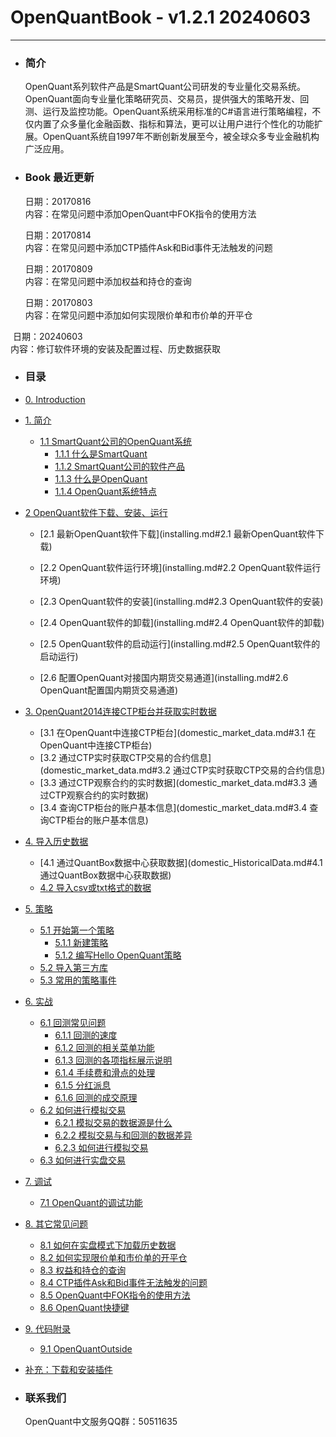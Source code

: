 # OpenQuantBook - v1.2.1 20240603

---

* ### 简介

  OpenQuant系列软件产品是SmartQuant公司研发的专业量化交易系统。OpenQuant面向专业量化策略研究员、交易员，提供强大的策略开发、回测、运行及监控功能。OpenQuant系统采用标准的C\#语言进行策略编程，不仅内置了众多量化金融函数、指标和算法，更可以让用户进行个性化的功能扩展。OpenQuant系统自1997年不断创新发展至今，被全球众多专业金融机构广泛应用。

* ### Book 最近更新

  日期：20170816  
  内容：在常见问题中添加OpenQuant中FOK指令的使用方法

  日期：20170814  
  内容：在常见问题中添加CTP插件Ask和Bid事件无法触发的问题

  日期：20170809  
  内容：在常见问题中添加权益和持仓的查询

  日期：20170803  
  内容：在常见问题中添加如何实现限价单和市价单的开平仓

​	日期：20240603  
​	内容：修订软件环境的安装及配置过程、历史数据获取



### 

* ### 目录

* [0. Introduction](README.md)

* [1. 简介](introduction.md)

  * [1.1 SmartQuant公司的OpenQuant系统](whats_the_smartquant_or_openquant.md)
    * [1.1.1 什么是SmartQuant](whats_the_smartquant_or_openquant.md/#What_is_SmartQuant)
    * [1.1.2 SmartQuant公司的软件产品](whats_the_smartquant_or_openquant.md/#SmartQuant_Products)
    * [1.1.3 什么是OpenQuant](whats_the_smartquant_or_openquant.md/#What_is_OpenQuant)
    * [1.1.4 OpenQuant系统特点](whats_the_smartquant_or_openquant.md/#OpenQuant_system_features)
    

* [2 OpenQuant软件下载、安装、运行](installing.md)     

  * [2.1 最新OpenQuant软件下载](installing.md#2.1 最新OpenQuant软件下载)

  * [2.2 OpenQuant软件运行环境](installing.md#2.2 OpenQuant软件运行环境)

  * [2.3 OpenQuant软件的安装](installing.md#2.3 OpenQuant软件的安装)

  * [2.4 OpenQuant软件的卸载](installing.md#2.4 OpenQuant软件的卸载)

  * [2.5 OpenQuant软件的启动运行](installing.md#2.5 OpenQuant软件的启动运行)

  * [2.6 配置OpenQuant对接国内期货交易通道](installing.md#2.6 OpenQuant配置国内期货交易通道)

* [3. OpenQuant2014连接CTP柜台并获取实时数据](domestic_market_data.md)

  * [3.1 在OpenQuant中连接CTP柜台](domestic_market_data.md#3.1 在OpenQuant中连接CTP柜台)
  * [3.2 通过CTP实时获取CTP交易的合约信息](domestic_market_data.md#3.2 通过CTP实时获取CTP交易的合约信息)
  * [3.3 通过CTP观察合约的实时数据](domestic_market_data.md#3.3 通过CTP观察合约的实时数据)
  * [3.4 查询CTP柜台的账户基本信息](domestic_market_data.md#3.4 查询CTP柜台的账户基本信息)

* [4. 导入历史数据](domestic_HistoricalData.md)

  * [4.1 通过QuantBox数据中心获取数据](domestic_HistoricalData.md#4.1 通过QuantBox数据中心获取数据)
  * [4.2 导入csv或txt格式的数据](domestic_market_data_csv.md)

* [5. 策略](strategy_introduction.md)

  * [5.1 开始第一个策略](first_strategy.md)
    * [5.1.1 新建策略](first_strategy.md/#New_Strategy)
    * [5.1.2 编写Hello OpenQuant策略](first_strategy.md/#Hello_OpenQuant_Strategy)
  * [5.2 导入第三方库](import_third_party_lib.md)
  * [5.3 常用的策略事件](common_strategy_event.md)  

* [6. 实战](practice_introduction.md)

  * [6.1 回测常见问题](back_test.md)
    * [6.1.1 回测的速度](back_test.md/#Back_test_speed)
    * [6.1.2 回测的相关菜单功能](back_test.md/#Back_test_menu)
    * [6.1.3 回测的各项指标展示说明](back_test.md/#Back_test_indicators)
    * [6.1.4 手续费和滑点的处理](back_test.md/#Commission_and_slip_points)
    * [6.1.5 分红派息](back_test.md/#Dividend)
    * [6.1.6 回测的成交原理](back_test.md/#Transaction_principle)
  * [6.2 如何进行模拟交易](simulated_trading.md)
    * [6.2.1 模拟交易的数据源是什么](simulated_trading.md/#Paper_data_source)
    * [6.2.2 模拟交易与和回测的数据差异](simulated_trading.md/#Paper_and_Backtest_data_diff)
    * [6.2.3 如何进行模拟交易](simulated_trading.md/#Paper)
  * [6.3 如何进行实盘交易](realtime_trading.md)

* [7. 调试](debug_introduction.md)
  * [7.1 OpenQuant的调试功能](debug_function.md)

* [8. 其它常见问题](common_question_introduction.md)
  * [8.1 如何在实盘模式下加载历史数据](load_historical_data_in_live_mode.md)
  * [8.2 如何实现限价单和市价单的开平仓](open_and_close.md)
  * [8.3 权益和持仓的查询](equity_and_position_inquiries.md)
  * [8.4 CTP插件Ask和Bid事件无法触发的问题](emit_ask_bid.md)
  * [8.5 OpenQuant中FOK指令的使用方法](fok_fak.md)
  * [8.6 OpenQuant快捷键](hot_key.md)

* [9. 代码附录](appendix_source_code.md)

  * [9.1 OpenQuantOutside](source_code_OpenQuantOutside.md)

* [补充：下载和安装插件](install_plugins.md)

* ### 联系我们

  OpenQuant中文服务QQ群：50511635 

  



